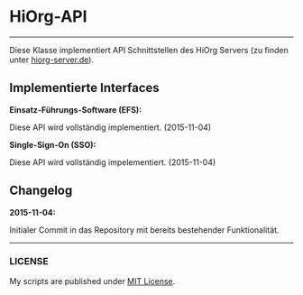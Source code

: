 # HiOrg-API

-----

Diese Klasse implementiert API Schnittstellen des HiOrg Servers (zu finden unter [hiorg-server.de](https://info.hiorg-server.de/)).

## Implementierte Interfaces

__Einsatz-Führungs-Software (EFS):__

Diese API wird vollständig implementiert. (2015-11-04)

__Single-Sign-On (SSO):__

Diese API wird vollständig impelementiert. (2015-11-04)


## Changelog

__2015-11-04:__

Initialer Commit in das Repository mit bereits bestehender Funktionalität.

-----

### LICENSE
My scripts are published under [MIT License](https://am-wd.de/?p=about#license).
